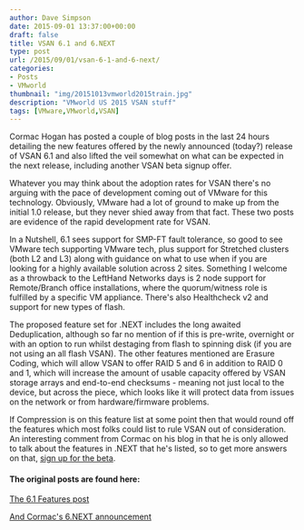 ```yaml
---
author: Dave Simpson
date: 2015-09-01 13:37:00+00:00
draft: false
title: VSAN 6.1 and 6.NEXT
type: post
url: /2015/09/01/vsan-6-1-and-6-next/
categories:
- Posts
- VMworld
thumbnail: "img/20151013vmworld2015train.jpg"
description: "VMworld US 2015 VSAN stuff"
tags: [VMware,VMworld,VSAN]
---
```


Cormac Hogan has posted a couple of blog posts in the last 24 hours detailing the new features offered by the newly announced (today?) release of VSAN 6.1 and also lifted the veil somewhat on what can be expected in the next release, including another VSAN beta signup offer.  
  
Whatever you may think about the adoption rates for VSAN there's no arguing with the pace of development coming out of VMware for this technology. Obviously, VMware had a lot of ground to make up from the initial 1.0 release, but they never shied away from that fact. These two posts are evidence of the rapid development rate for VSAN.  

In a Nutshell, 6.1 sees support for SMP-FT fault tolerance, so good to see VMware tech supporting VMware tech, plus support for Stretched clusters (both L2 and L3) along with guidance on what to use when if you are looking for a highly available solution across 2 sites. Something I welcome as a throwback to the LeftHand Networks days is 2 node support for Remote/Branch office installations, where the quorum/witness role is fulfilled by a specific VM appliance. There's also Healthcheck v2 and support for new types of flash.  
  
The proposed feature set for .NEXT includes the long awaited Deduplication, although so far no mention of if this is pre-write, overnight or with an option to run whilst destaging from flash to spinning disk (if you are not using an all flash VSAN). The other features mentioned are Erasure Coding, which will allow VSAN to offer RAID 5 and 6 in addition to RAID 0 and 1, which will increase the amount of usable capacity offered by VSAN storage arrays and end-to-end checksums - meaning not just local to the device, but across the piece, which looks like it will protect data from issues on the network or from hardware/firmware problems.  
  
If Compression is on this feature list at some point then that would round off the features which most folks could list to rule VSAN out of consideration. An interesting comment from Cormac on his blog in that he is only allowed to talk about the features in .NEXT that he's listed, so to get more answers on that, [sign up for the beta](http://www.vmware.com/go/vsan6beta?src=vmw_so_vex_dsimp_889).  
  
#### The original posts are found here:  
  
[The 6.1 Features post](http://cormachogan.com/2015/08/31/a-brief-overview-of-new-virtual-san-6-1-features-and-functionality/#more-5489)  
  
[And Cormac's 6.NEXT announcement](http://cormachogan.com/2015/08/31/vsan-6-next-beta-a-glimpse-of-the-future/#more-5496)  
  
  
  

